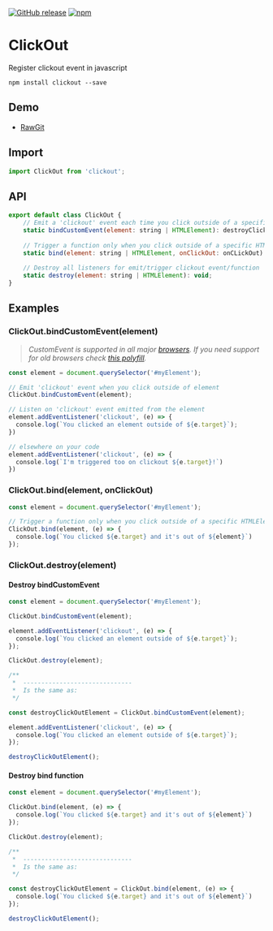[![GitHub release](https://img.shields.io/github/release/lorenzodianni/clickout.svg)](https://github.com/lorenzodianni/clickout/releases)
[![npm](https://img.shields.io/npm/v/clickout.svg)](https://www.npmjs.com/package/clickout)

# ClickOut
Register clickout event in javascript

```ssh
npm install clickout --save
```

## Demo
* [RawGit](https://rawgit.com/lorenzodianni/clickout/master/demo/index.html)

## Import

```js
import ClickOut from 'clickout';
```

## API
```js
export default class ClickOut {
    // Emit a 'clickout' event each time you click outside of a specific HTMLElement
    static bindCustomEvent(element: string | HTMLElement): destroyClickOut;
    
    // Trigger a function only when you click outside of a specific HTMLElement 
    static bind(element: string | HTMLElement, onClickOut: onCLickOut): destroyClickOut;
    
    // Destroy all listeners for emit/trigger clickout event/function
    static destroy(element: string | HTMLElement): void;
}
```

## Examples
### ClickOut.bindCustomEvent(element)
> *CustomEvent is supported in all major [browsers](https://caniuse.com/#search=custom%20event). If you need support for old browsers check [this polyfill](https://github.com/krambuhl/custom-event-polyfill).*
```js
const element = document.querySelector('#myElement');

// Emit 'clickout' event when you click outside of element
ClickOut.bindCustomEvent(element);

// Listen on 'clickout' event emitted from the element
element.addEventListener('clickout', (e) => {
  console.log(`You clicked an element outside of ${e.target}`);
})

// elsewhere on your code
element.addEventListener('clickout', (e) => {
  console.log(`I'm triggered too on clickout ${e.target}!`)
})
```

### ClickOut.bind(element, onClickOut)
```js
const element = document.querySelector('#myElement');

// Trigger a function only when you click outside of a specific HTMLElement
ClickOut.bind(element, (e) => {
  console.log(`You clicked ${e.target} and it's out of ${element}`)
});
```

### ClickOut.destroy(element)
#### Destroy bindCustomEvent
```js
const element = document.querySelector('#myElement');

ClickOut.bindCustomEvent(element);

element.addEventListener('clickout', (e) => {
  console.log(`You clicked an element outside of ${e.target}`);
});

ClickOut.destroy(element);

/**
 *  ------------------------------
 *  Is the same as:
 */

const destroyClickOutElement = ClickOut.bindCustomEvent(element);

element.addEventListener('clickout', (e) => {
  console.log(`You clicked an element outside of ${e.target}`);
});

destroyClickOutElement();
```

#### Destroy bind function
```js
const element = document.querySelector('#myElement');

ClickOut.bind(element, (e) => {
  console.log(`You clicked ${e.target} and it's out of ${element}`)
});

ClickOut.destroy(element);

/**
 *  ------------------------------
 *  Is the same as:
 */

const destroyClickOutElement = ClickOut.bind(element, (e) => {
  console.log(`You clicked ${e.target} and it's out of ${element}`)
});

destroyClickOutElement();
```
